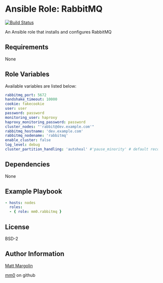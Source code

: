Ansible Role: RabbitMQ
===

[![Build Status](https://travis-ci.org/mm0/ansible-role-rabbitmq.svg?branch=master)](https://travis-ci.org/mm0/ansible-role-rabbitmq)

An Ansible role that installs and configures RabbitMQ

Requirements
---

None 

Role Variables
---

Available variables are listed below:

```yml
rabbitmq_port: 5672
handshake_timeout: 10000
cookie: fakecookie
user: user
password: password
monitoring_user: haproxy
haproxy_monitoring_password: password
cluster_nodes: "'rabbit@dev.example.com'"
rabbitmq_hostname: 'dev.example.com'
rabbitmq_nodename: 'rabbitmq'
enable_cluster: false
log_level: debug
cluster_partition_handling: 'autoheal' #'pause_minority' # default recommended for 3 node AZ EC2 cluster 
```

Dependencies
---

None 

Example Playbook
---

```yml
- hosts: nodes
  roles:
  - { role: mm0.rabbitmq }
```

License
---------------

BSD-2

Author Information
------------------

[Matt Margolin](mailto:matt.margolin@gmail.com)

[mm0](https://github.com/mm0) on github
